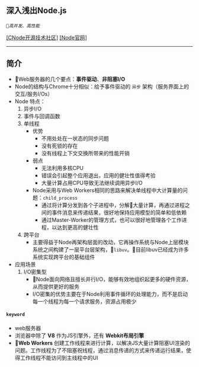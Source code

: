 ## 深入浅出Node.js 
_`高并发、高性能`_
<p>
    <a href="https://cnodejs.org/">[CNode开源技术社区]</a>
    <a href="https://nodejs.org/en/">[Node官网]</a>
</p>

---

## 简介

- Web服务器的几个要点：**事件驱动**、**非阻塞I/O**
- Node的结构与Chrome十分相似：给予事件驱动的 `异步` 架构（服务界面上的交互/服务I/Os）
- Node 特点：
    1. 异步I/O
    2. 事件与回调函数
    3. 单线程
        - 优势
            - 不用处处在一状态的同步问题
            - 没有死锁的存在
            - 没有线程上下文交换所带来的性能开销
        - 弱点
            - 无法利用多核CPU
            - 错误会引起整个应用退出，应用的健壮性值得考验
            - 大量计算占用CPU导致无法继续调用异步I/O
        - Node采用与Web Workers相同的思路来解决单线程中大计算量的问题：`child_process`
            - 通过将计算分发到各个子进程中，分解大量计算，再通过进程之间的事件消息来传递结果，很好地保持应用模型的简单和低依赖
            - 通过Master-Worker的管理方式，也可以很好地管理各个工作进程，以达到更高的健壮性
    4. 跨平台
        - 主要得益于Node再架构层面的改动，它再操作系统与Node上层模块系统之间构建了一层平台层架构，`libuv`。目前libuv已经成为许多系统实现跨平台的基础组件
- 应用场景
    1. I/O密集型
        - Node面向网络且擅长并行I/O，能够有效地组织起更多的硬件资源，从而提供更好的服务
        - I/O密集的优势主要在于Node利用事件循环的处理能力，而不是启动每一个线程为每一个请求服务，资源占用极少


#### `keyword`
- web服务器
- 浏览器中除了 **V8** 作为JS引擎外，还有 **Webkit布局引擎**
- **Web Workers** 创建工作线程来进行计算，以解决JS大量计算阻塞UI渲染的问题。工作线程为了不阻塞祝线程，通过消息传递的方式来传递运行结果，使得工作线程不能访问到主线程中的UI